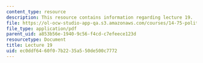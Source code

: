 ```yaml
---
content_type: resource
description: This resource contains information regarding lecture 19.
file: https://ol-ocw-studio-app-qa.s3.amazonaws.com/courses/14-75-political-economy-and-economic-development-fall-2012/ec0ddf6460f07b2235a550de500c7772_MIT14_75F12_Lec19.pdf
file_type: application/pdf
parent_uid: a853b56e-1940-9c56-f4cd-c7efeece123d
resourcetype: Document
title: Lecture 19
uid: ec0ddf64-60f0-7b22-35a5-50de500c7772
---
```

